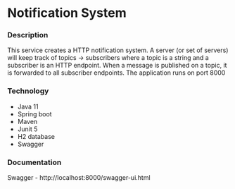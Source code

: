 # Notification System

### Description
This service creates a HTTP notification system. 
A server (or set of servers) will keep track of topics -> 
subscribers where a topic is a string and a subscriber is an HTTP endpoint. 
When a message is published on a topic, it is forwarded to all subscriber endpoints. The application runs on port 8000

### Technology
* Java 11
* Spring boot 
* Maven
* Junit 5
* H2 database
* Swagger

### Documentation
Swagger - http://localhost:8000/swagger-ui.html


